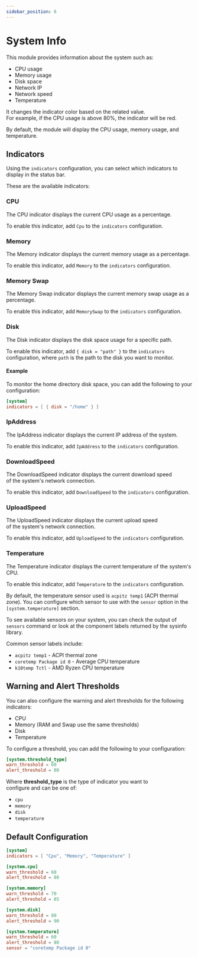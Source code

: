 ```yaml
---
sidebar_position: 6
---
```


# System Info

This module provides information about the system such as:

- CPU usage
- Memory usage
- Disk space
- Network IP
- Network speed
- Temperature

It changes the indicator color based on the related value.  
For example, if the CPU usage is above 80%, the indicator will be red.

By default, the module will display the CPU usage, memory usage, and temperature.

## Indicators

Using the `indicators` configuration, you can select which indicators
to display in the status bar.

These are the available indicators:

### CPU

The CPU indicator displays the current CPU usage as a percentage.

To enable this indicator, add `Cpu` to the `indicators` configuration.

### Memory

The Memory indicator displays the current memory usage as a percentage.

To enable this indicator, add `Memory` to the `indicators` configuration.

### Memory Swap

The Memory Swap indicator displays the current memory swap usage as a percentage.

To enable this indicator, add `MemorySwap` to the `indicators` configuration.

### Disk

The Disk indicator displays the disk space usage for a specific path.

To enable this indicator, add `{ disk = "path" }` to the `indicators` configuration,
where `path` is the path to the disk you want to monitor.

#### Example

To monitor the home directory disk space, you can add the following to your configuration:

```toml
[system]
indicators = [ { disk = "/home" } ]
```

### IpAddress

The IpAddress indicator displays the current IP address of the system.

To enable this indicator, add `IpAddress` to the `indicators` configuration.

### DownloadSpeed

The DownloadSpeed indicator displays the current download speed  
of the system's network connection.

To enable this indicator, add `DownloadSpeed` to the `indicators` configuration.

### UploadSpeed

The UploadSpeed indicator displays the current upload speed  
of the system's network connection.

To enable this indicator, add `UploadSpeed` to the `indicators` configuration.

### Temperature

The Temperature indicator displays the current temperature of the system's CPU.

To enable this indicator, add `Temperature` to the `indicators` configuration.

By default, the temperature sensor used is `acpitz temp1` (ACPI thermal zone).
You can configure which sensor to use with the `sensor` option in the `[system.temperature]` section.

To see available sensors on your system, you can check the output of `sensors` command or
look at the component labels returned by the sysinfo library.

Common sensor labels include:
- `acpitz temp1` - ACPI thermal zone
- `coretemp Package id 0` - Average CPU temperature
- `k10temp Tctl` - AMD Ryzen CPU temperature

## Warning and Alert Thresholds

You can also configure the warning and alert thresholds for the following indicators:

- CPU
- Memory (RAM and Swap use the same thresholds)
- Disk
- Temperature

To configure a threshold, you can add the following to your configuration:

```toml
[system.threshold_type]
warn_threshold = 60
alert_threshold = 80
```

Where **threshold_type** is the type of indicator you want to  
configure and can be one of:

- `cpu`
- `memory`
- `disk`
- `temperature`

## Default Configuration

```toml
[system]
indicators = [ "Cpu", "Memory", "Temperature" ]

[system.cpu]
warn_threshold = 60
alert_threshold = 80

[system.memory]
warn_threshold = 70
alert_threshold = 85

[system.disk]
warn_threshold = 80
alert_threshold = 90

[system.temperature]
warn_threshold = 60
alert_threshold = 80
sensor = "coretemp Package id 0"
```
